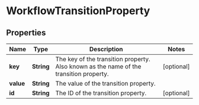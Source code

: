 # WorkflowTransitionProperty

## Properties
Name | Type | Description | Notes
------------ | ------------- | ------------- | -------------
**key** | **String** | The key of the transition property. Also known as the name of the transition property. |  [optional]
**value** | **String** | The value of the transition property. | 
**id** | **String** | The ID of the transition property. |  [optional]
